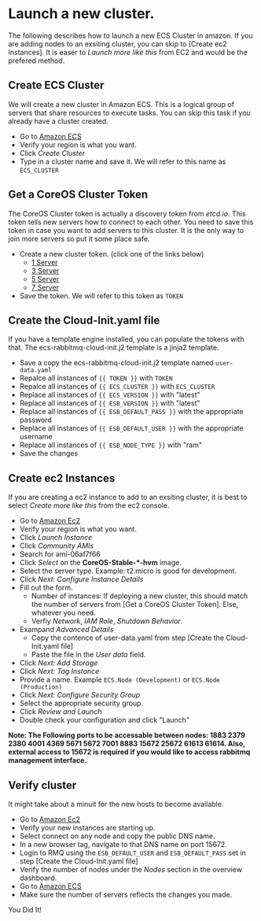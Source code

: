 # Launch a new cluster.

The following describes how to launch a new ECS Cluster in amazon. If you are
adding nodes to an exsiting cluster, you can skip to [Create ec2 Instances]. It
is easer to _Launch more like this_ from EC2 and would be the prefered method.

## Create ECS Cluster

We will create a new cluster in Amazon ECS. This is a logical group of servers
that share resources to execute tasks.  You can skip this task if you already
have a cluster created.

- Go to [Amazon ECS](https://us-west-2.console.aws.amazon.com/ecs/)
- Verify your region is what you want.
- Click _Create Cluster_
- Type in a cluster name and save it. We will refer to this name as `ECS_CLUSTER`

## Get a CoreOS Cluster Token

The CoreOS Cluster token is actually a discovery token from _etcd.io_. This
token tells new servers how to connect to each other. You need to save this
token in case you want to add servers to this cluster. It is the only way to
join more servers so put it some place safe.

- Create a new cluster token. (click one of the links below)
  - [1 Server](http://discovery.etcd.io/new?size=1)
  - [3 Server](http://discovery.etcd.io/new?size=3)
  - [5 Server](http://discovery.etcd.io/new?size=5)
  - [7 Server](http://discovery.etcd.io/new?size=7)
- Save the token. We will refer to this token as `TOKEN`

## Create the Cloud-Init.yaml file

If you have a template engine installed, you can populate the tokens with that.
The ecs-rabbitmq-cloud-init.j2 template is a jinja2 template.

- Save a copy the ecs-rabbitmq-cloud-init.j2 template named `user-data.yaml`
- Repalce all instances of `{{ TOKEN }}` with `TOKEN`
- Repalce all instances of `{{ ECS_CLUSTER }}` with `ECS_CLUSTER`
- Replace all instances of `{{ ECS_VERSION }}` with "latest"
- Replace all instances of `{{ ESB_VERSION }}` with "latest"
- Replace all instances of `{{ ESB_DEFAULT_PASS }}` with the appropriate password
- Replace all instances of `{{ ESB_DEFAULT_USER }}` with the appropriate username
- Replace all instances of `{{ ESB_NODE_TYPE }}` with "ram"
- Save the changes

## Create ec2 Instances

If you are creating a ec2 instance to add to an exsiting cluster, it is best to
select _Create more like this_ from the ec2 console.

- Go to [Amazon Ec2](https://us-west-2.console.aws.amazon.com/ec2/)
- Verify your region is what you want.
- Click _Launch Instance_
- Click _Community AMIs_
- Search for ami-06af7f66
- Click _Select_ on the __CoreOS-Stable-*-hvm__ image.
- Select the server type. Example: t2.micro is good for development.
- Click _Next: Configure Instance Details_
- Fill out the form.
  - Number of instances: If deploying a new cluster, this should match the number of servers from [Get a CoreOS Cluster Token]. Else, whatever you need.
  - Verfiy _Network_, _IAM Role_, _Shutdown Behavior_.
- Exampand _Advanced Details_
  - Copy the contence of user-data.yaml from step [Create the Cloud-Init.yaml file]
  - Paste the file in the _User data_ field.
- Click _Next: Add Storage_
- Click _Next: Tag Instance_
- Provide a name. Example `ECS.Node (Development)` or `ECS.Node (Production)`
- Click _Next: Configure Security Group_
- Select the appropriate security group.
- Click _Review and Launch_
- Double check your configuration and click "Launch"

__Note: The Following ports to be accessable between nodes: 1883 2379 2380 4001
4369 5671 5672 7001 8883 15672 25672 61613 61614. Also, external access to
15672 is required if you would like to access rabbitmq management interface.__

## Verify cluster

It might take about a minuit for the new hosts to become available.

- Go to [Amazon Ec2](https://us-west-2.console.aws.amazon.com/ec2/)
- Verify your new instances are starting up.
- Select connect on any node and copy the public DNS name.
- In a new browser tag, navigate to that DNS name on port 15672.
- Login to RMQ using the `ESB_DEFAULT_USER` and `ESB_DEFAULT_PASS` set in step [Create the Cloud-Init.yaml file]
- Verify the number of nodes under the _Nodes_ section in the overview dashboard.
- Go to [Amazon ECS](https://us-west-2.console.aws.amazon.com/ecs/)
- Make sure the number of servers reflects the changes you made.

You Did It!
